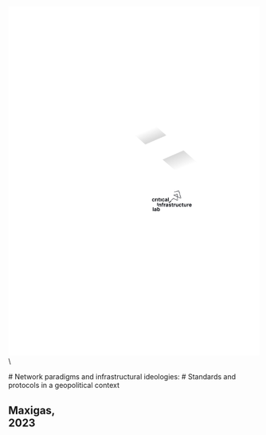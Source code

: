 ![](../assets/images/cover.svg)\

<div id="header">
# Network paradigms and infrastructural ideologies:
# Standards and protocols in a geopolitical context
</div>

## Maxigas, <br>2023

<span class="category standards"><!-- dot: possible values: all, environment, geopolitics, standards, standards-geopolitics, environment-geopolitics,
environment-standards ---></span>

